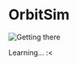 OrbitSim
========

![Getting there](http://ak-hdl.buzzfed.com/static/2014-10/26/6/enhanced/webdr08/enhanced-14836-1414320930-8.jpg)

Learning... :<
